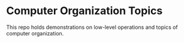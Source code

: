 # Computer Organization Topics
This repo holds demonstrations on low-level operations and topics of computer organization.
